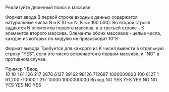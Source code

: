 Реализуйте двоичный поиск в массиве

Формат ввода
В первой строке входных данных содержатся натуральные числа N и K (0 <= N, K <= 100 000). Во второй строке задаются N элементов первого массива, а в третьей строке – K элементов второго массива. Элементы обоих массивов - целые числа, каждое из которых по модулю не превосходит 10^9

Формат вывода
Требуется для каждого из K чисел вывести в отдельную строку "YES", если это число встречается в первом массиве, и "NO" в противном случае.

Пример 1
Ввод	
10 10
1 61 126 217 2876 6127 39162 98126 712687 1000000000 
100 6127 1 61 200 -10000 1 217 10000 1000000000 
Вывод
NO
YES
YES
YES
NO
NO
YES
YES
NO
YES
